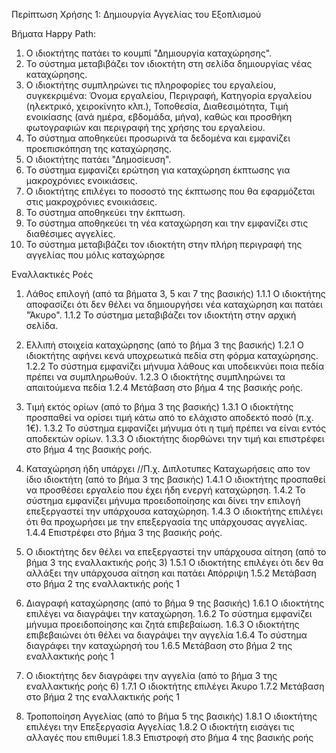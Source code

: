 Περίπτωση Χρήσης 1: Δημιουργία Αγγελίας του Εξοπλισμού

Βήματα Happy Path:
1.  Ο ιδιοκτήτης πατάει το κουμπί "Δημιουργία καταχώρησης".
2.  Το σύστημα μεταβιβάζει τον ιδιοκτήτη στη σελίδα δημιουργίας νέας καταχώρησης.
3.  Ο ιδιοκτήτης συμπληρώνει τις πληροφορίες του εργαλείου, συγκεκριμένα: Όνομα εργαλείου, Περιγραφή, Κατηγορία εργαλείου (ηλεκτρικό, χειροκίνητο κλπ.), Τοποθεσία, Διαθεσιμότητα, Τιμή ενοικίασης (ανά ημέρα, εβδομάδα, μήνα), καθώς και προσθήκη φωτογραφιών και περιγραφή της χρήσης του εργαλείου.
4.  Το σύστημα αποθηκεύει προσωρινά τα δεδομένα και εμφανίζει προεπισκόπηση της καταχώρησης.
5.  Ο ιδιοκτήτης πατάει "Δημοσίευση".
6.  Το σύστημα εμφανίζει ερώτηση για καταχώρηση έκπτωσης για μακροχρόνιες ενοικιάσεις.
7.  Ο ιδιοκτήτης επιλέγει το ποσοστό της έκπτωσης που θα εφαρμόζεται στις μακροχρόνιες ενοικιάσεις.
8.  Το σύστημα αποθηκεύει την έκπτωση.
9.  Το σύστημα αποθηκεύει τη νέα καταχώρηση και την εμφανίζει στις διαθέσιμες αγγελίες.
10. Το σύστημα μεταβιβάζει τον ιδιοκτήτη στην πλήρη περιγραφή της αγγελίας που μόλις καταχώρησε

Εναλλακτικές Ροές
1. Λάθος επιλογή (από τα βήματα 3, 5 και 7 της βασικής)
1.1.1 Ο ιδιοκτήτης αποφασίζει ότι δεν θέλει να δημιουργήσει νέα καταχώρηση και πατάει "Άκυρο".
1.1.2 Το σύστημα μεταβιβάζει τον ιδιοκτήτη στην αρχική σελίδα.

2. Ελλιπή στοιχεία καταχώρησης (από το βήμα 3 της βασικής)
1.2.1 Ο ιδιοκτήτης αφήνει κενά υποχρεωτικά πεδία στη φόρμα καταχώρησης.
1.2.2 Το σύστημα εμφανίζει μήνυμα λάθους και υποδεικνύει ποια πεδία πρέπει να συμπληρωθούν.
1.2.3 Ο ιδιοκτήτης συμπληρώνει τα απαιτούμενα πεδία 
1.2.4 Μετάβαση στο βήμα 4 της βασικής ροής.

3. Τιμή εκτός ορίων (από το βήμα 3 της βασικής)
1.3.1 Ο ιδιοκτήτης προσπαθεί να ορίσει τιμή κάτω από το ελάχιστο αποδεκτό ποσό (π.χ. 1€).
1.3.2 Το σύστημα εμφανίζει μήνυμα ότι η τιμή πρέπει να είναι εντός αποδεκτών ορίων.
1.3.3 Ο ιδιοκτήτης διορθώνει την τιμή και επιστρέφει στο βήμα 4 της βασικής ροής.

4. Καταχώρηση ήδη υπάρχει //Π.χ. Διπλοτυπες Καταχωρήσεις απο τον ίδιο ιδιοκτήτη (από το βήμα 3 της βασικής)
1.4.1 Ο ιδιοκτήτης προσπαθεί να προσθέσει εργαλείο που έχει ήδη ενεργή καταχώρηση.
1.4.2 Το σύστημα εμφανίζει μήνυμα προειδοποίησης και δίνει την επιλογή επεξεργαστεί την υπάρχουσα καταχώρηση.
1.4.3 Ο ιδιοκτήτης επιλέγει ότι θα προχωρήσει με την επεξεργασία της υπάρχουσας αγγελίας.
1.4.4 Επιστρέφει στο βήμα 3 της βασικής ροής.

5. Ο ιδιοκτήτης δεν θέλει να επεξεργαστεί την υπάρχουσα αίτηση (από το βήμα 3 της εναλλακτικής ροής 3)
1.5.1 Ο ιδιοκτήτης επιλέγει ότι δεν θα αλλάξει την υπάρχουσα αίτηση και πατάει Απόρριψη
1.5.2 Μετάβαση στο βήμα 2 της εναλλακτικής ροής 1

6. Διαγραφή καταχώρησης (από το βήμα 9 της βασικής)
1.6.1 Ο ιδιοκτήτης επιλέγει να διαγράψει την καταχώρηση.
1.6.2 Το σύστημα εμφανίζει μήνυμα προειδοποίησης και ζητά επιβεβαίωση.
1.6.3 Ο ιδιοκτήτης επιβεβαιώνει ότι θέλει να διαγράψει την αγγελία
1.6.4 Το σύστημα διαγράφει την καταχώρησή του
1.6.5 Μετάβαση στο βήμα 2 της εναλλακτικής ροής 1

7. Ο ιδιοκτήτης δεν διαγράφει την αγγελία (από το βήμα 3 της εναλλακτικής ροής 6)
1.7.1 Ο ιδιοκτήτης επιλέγει Άκυρο
1.7.2 Μετάβαση στο βήμα 2 της εναλλακτικής ροής 1

8. Τροποποίηση Αγγελίας (από το βήμα 5 της βασικής)
1.8.1 Ο ιδιοκτήτης επιλέγει την Επεξεργασία Αγγελίας
1.8.2 Ο ιδιοκτήτη εισάγει τις αλλαγές που επιθυμεί
1.8.3 Επιστροφή στο βήμα 4 της βασικής ροής

<!-- 7. Απόδοση της καταχώρησής
7.1) Ο ιδιοκτήτης πατάει πάνω στην αγγελία.
7.2) Το σύστημα εμφανίζει την απόδοση της καταχώρησής του (προβολές, αποθηκεύσεις, αιτήματα).
7.3) Ο ιδιοκτήτης πατάει το κουμπί εξόδου.
7.4) Το σύστημα μεταβιβάζει τον ιδιοκτήτη στην αρχική σελίδα. -->

<!-- 8. Διαγραφή ανενεργών αγγελιών
8.1) Το σύστημα εντοπίζει αγγελίες που δεν έχουν ανανεωθεί ή δεν χρησιμοποιούνται για ένα προκαθορισμένο χρονικό διάστημα.
8.2) Το σύστημα ενημερώνει τον ιδιοκτήτη ή τον διαχειριστή της αγγελίας με ειδοποίηση για την ανενεργή κατάσταση.
8.3) Ο ιδιοκτήτης/διαχειριστής επιλέγει να διαγράψει την ανενεργή αγγελία.
8.4) Το σύστημα ζητά επιβεβαίωση για τη διαγραφή.
8.5) Αν επιβεβαιωθεί, το σύστημα διαγράφει την αγγελία και καταγράφει το γεγονός. -->